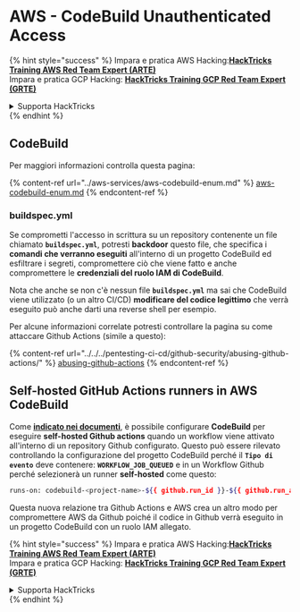 # AWS - CodeBuild Unauthenticated Access

{% hint style="success" %}
Impara e pratica AWS Hacking:<img src="/.gitbook/assets/image.png" alt="" data-size="line">[**HackTricks Training AWS Red Team Expert (ARTE)**](https://training.hacktricks.xyz/courses/arte)<img src="/.gitbook/assets/image.png" alt="" data-size="line">\
Impara e pratica GCP Hacking: <img src="/.gitbook/assets/image (2).png" alt="" data-size="line">[**HackTricks Training GCP Red Team Expert (GRTE)**<img src="/.gitbook/assets/image (2).png" alt="" data-size="line">](https://training.hacktricks.xyz/courses/grte)

<details>

<summary>Supporta HackTricks</summary>

* Controlla i [**piani di abbonamento**](https://github.com/sponsors/carlospolop)!
* **Unisciti al** 💬 [**gruppo Discord**](https://discord.gg/hRep4RUj7f) o al [**gruppo telegram**](https://t.me/peass) o **seguici** su **Twitter** 🐦 [**@hacktricks\_live**](https://twitter.com/hacktricks\_live)**.**
* **Condividi trucchi di hacking inviando PR ai** [**HackTricks**](https://github.com/carlospolop/hacktricks) e [**HackTricks Cloud**](https://github.com/carlospolop/hacktricks-cloud) repository github.

</details>
{% endhint %}

## CodeBuild

Per maggiori informazioni controlla questa pagina:

{% content-ref url="../aws-services/aws-codebuild-enum.md" %}
[aws-codebuild-enum.md](../aws-services/aws-codebuild-enum.md)
{% endcontent-ref %}

### buildspec.yml

Se comprometti l'accesso in scrittura su un repository contenente un file chiamato **`buildspec.yml`**, potresti **backdoor** questo file, che specifica i **comandi che verranno eseguiti** all'interno di un progetto CodeBuild ed esfiltrare i segreti, compromettere ciò che viene fatto e anche compromettere le **credenziali del ruolo IAM di CodeBuild**.

Nota che anche se non c'è nessun file **`buildspec.yml`** ma sai che CodeBuild viene utilizzato (o un altro CI/CD) **modificare del codice legittimo** che verrà eseguito può anche darti una reverse shell per esempio.

Per alcune informazioni correlate potresti controllare la pagina su come attaccare Github Actions (simile a questo):

{% content-ref url="../../../pentesting-ci-cd/github-security/abusing-github-actions/" %}
[abusing-github-actions](../../../pentesting-ci-cd/github-security/abusing-github-actions/)
{% endcontent-ref %}

## Self-hosted GitHub Actions runners in AWS CodeBuild <a href="#action-runner" id="action-runner"></a>

Come [**indicato nei documenti**](https://docs.aws.amazon.com/codebuild/latest/userguide/action-runner.html), è possibile configurare **CodeBuild** per eseguire **self-hosted Github actions** quando un workflow viene attivato all'interno di un repository Github configurato. Questo può essere rilevato controllando la configurazione del progetto CodeBuild perché il **`Tipo di evento`** deve contenere: **`WORKFLOW_JOB_QUEUED`** e in un Workflow Github perché selezionerà un runner **self-hosted** come questo:
```bash
runs-on: codebuild-<project-name>-${{ github.run_id }}-${{ github.run_attempt }}
```
Questa nuova relazione tra Github Actions e AWS crea un altro modo per compromettere AWS da Github poiché il codice in Github verrà eseguito in un progetto CodeBuild con un ruolo IAM allegato.

{% hint style="success" %}
Impara e pratica AWS Hacking:<img src="/.gitbook/assets/image.png" alt="" data-size="line">[**HackTricks Training AWS Red Team Expert (ARTE)**](https://training.hacktricks.xyz/courses/arte)<img src="/.gitbook/assets/image.png" alt="" data-size="line">\
Impara e pratica GCP Hacking: <img src="/.gitbook/assets/image (2).png" alt="" data-size="line">[**HackTricks Training GCP Red Team Expert (GRTE)**<img src="/.gitbook/assets/image (2).png" alt="" data-size="line">](https://training.hacktricks.xyz/courses/grte)

<details>

<summary>Supporta HackTricks</summary>

* Controlla i [**piani di abbonamento**](https://github.com/sponsors/carlospolop)!
* **Unisciti al** 💬 [**gruppo Discord**](https://discord.gg/hRep4RUj7f) o al [**gruppo telegram**](https://t.me/peass) o **seguici** su **Twitter** 🐦 [**@hacktricks\_live**](https://twitter.com/hacktricks\_live)**.**
* **Condividi trucchi di hacking inviando PR ai** [**HackTricks**](https://github.com/carlospolop/hacktricks) e [**HackTricks Cloud**](https://github.com/carlospolop/hacktricks-cloud) repo di github.

</details>
{% endhint %}
